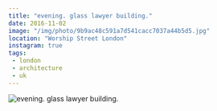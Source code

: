 ```yaml
---
title: "evening. glass lawyer building."
date: 2016-11-02
image: "/img/photo/9b9ac48c591a7d541cacc7037a44b5d5.jpg"
location: "Worship Street London"
instagram: true
tags:
 - london
 - architecture
 - uk
---
```


![evening. glass lawyer building.](/img/photo/9b9ac48c591a7d541cacc7037a44b5d5.jpg)

